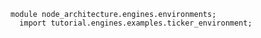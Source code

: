 ```juvix
module node_architecture.engines.environments;
  import tutorial.engines.examples.ticker_environment;
```

```juvix
```

